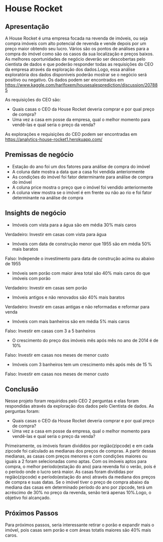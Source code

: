 # House Rocket
## Apresentação
A House Rocket é uma empresa focada na revenda de imóveis, ou seja compra imóveis com alto potencial de revenda e vende depois por um preço maior obtendo seu lucro. Vários são os pontos de análises para a compra do imóvel como são os casos da sua localização e preços baixos.
As melhores oportunidades de negócio deverão ser descobertas pelo cientista de dados e que poderão responder todas as requisições do CEO da empresa através da exploração dos dados.Logo, essa análise exploratória dos dados disponíveis poderão mostrar se o negócio será positivo ou negativo.
Os dados podem ser encontrados em https://www.kaggle.com/harlfoxem/housesalesprediction/discussion/207885


As requisições do CEO são:

* Quais casas o CEO da House Rocket deveria comprar e por qual preço de compra?
* Uma vez a casa em posse da empresa, qual o melhor momento para vendê-las e qual seria o preço da venda?

As explorações e requisições do CEO podem ser encontradas em https://analytics-house-rocket1.herokuapp.com/

## Premissas de negócio 
* Estação do ano foi um dos fatores para análise de compra do imóvel
* A coluna date mostra a data que a casa foi vendida anteriormente
* As condições do imóvel foi fator determinante para análise de compra do imóvel
* A coluna price mostra o preço que o imóvel foi vendido anteriormente
* A coluna view mostra se o imóvel é em frente ou não ao rio e foi fator determinante na análise de compra

## Insights de negócio
* Imóveis com vista para a água são em média 30% mais caros

Verdadeiro: Investir em casas com vista para água

* Imóveis com data de construção menor que 1955 são em média 50% mais baratos

Falso: Independe o investimento para data de construção acima ou abaixo de 1955

* Imóveis sem porão com maior área total são 40% mais caros do que imóveis com porão

Verdadeiro: Investir em casas sem porão

* Imóveis antigos e não renovados são 40% mais baratos

Verdadeiro: Investir em casas antigas e não reformadas e reformar para venda

* Imóveis com mais banheiros são em média 5% mais caros

Falso: Investir em casas com 3 a 5 banheiros

* O crescimento do preço dos imóveis mês após mês no ano de 2014 é de 10%

Falso: Investir em casas nos meses de menor custo

* Imóveis com 3 banheiros tem um crescimento mês após mês de 15 %

Falso: Investir em casas nos meses de menor custo
## Conclusão
Nesse projeto foram requiridos pelo CEO 2 perguntas e elas foram respondidas através da exploração dos dados pelo Cientista de dados. As perguntas foram:
* Quais casas o CEO da House Rocket deveria comprar e por qual preço de compra?
* Uma vez a casa em posse da empresa, qual o melhor momento para vendê-las e qual seria o preço da venda?

Primeiramente, os imóveis foram divididos por região(zipcode) e em cada zipcode foi calculado as medianas dos preços de compras. A partir dessas medianas, as casas com preços menores e com condições maiores ou iguais a 2 foram selecionadas como aptas.
Com os imóveis aptos para compra, o melhor período(estação do ano) para revenda foi o verão, pois é o período onde o lucro será maior. As casas foram divididas por região(zipcode) e período(estação do ano) através da mediana dos preços de compra e suas datas.
Se o imóvel tiver o preço de compra abaixo da mediana das casas em determinado período do ano por zipcode, terá um acréscimo de 30% no preço da revenda, senão terá apenas 10%.Logo, o objetivo foi alcançado.

## Próximos Passos

Para próximos passos, seria interessante retirar o porão e expandir mais o imóvel, pois casas sem porão e com áreas totatis maiores são 40% mais caros.
